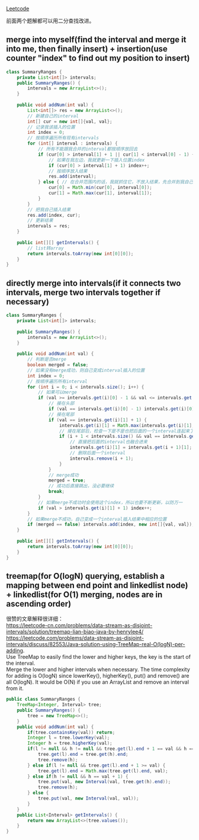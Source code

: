 [Leetcode](https://leetcode.com/problems/data-stream-as-disjoint-intervals/)

前面两个题解都可以用二分查找改进。
## merge into myself(find the interval and merge it into me, then finally insert) + insertion(use counter "index" to find out my position to insert)
```java
class SummaryRanges {
    private List<int[]> intervals;
    public SummaryRanges() {
        intervals = new ArrayList<>();
    }
    
    public void addNum(int val) {
        List<int[]> res = new ArrayList<>();
        // 新建自己的interval
        int[] cur = new int[]{val, val};
        // 记录我该插入的位置
        int index = 0;
        // 按顺序遍历所有现有intervals
        for (int[] interval : intervals) {
            // 所有不能跟我合并的interval都按顺序放回去
            if (cur[0] > interval[1] + 1 || cur[1] < interval[0] - 1) {
                // 如果在我左边，我就更新一下插入位置index
                if (cur[0] > interval[1] + 1) index++;
                // 按顺序放入结果
                res.add(interval);
            } else { // 在合并范围内的话，我就抓住它，不放入结果，先合并到我自己这。
                cur[0] = Math.min(cur[0], interval[0]);
                cur[1] = Math.max(cur[1], interval[1]);
            }
        }
        // 把我自己插入结果
        res.add(index, cur);
        // 更新结果
        intervals = res;
    }
    
    public int[][] getIntervals() {
        // list转array
        return intervals.toArray(new int[0][0]);
    }
}
```
## directly merge into intervals(if it connects two intervals, merge two intervals together if necessary)
```java
class SummaryRanges {
    private List<int[]> intervals;
    
    public SummaryRanges() {
        intervals = new ArrayList<>();
    }
    
    public void addNum(int val) {
        // 判断是否merge
        boolean merged = false;
        // 如果没有merge成功，则自己变成interval插入的位置
        int index = 0;
        // 按顺序遍历所有interval
        for (int i = 0; i < intervals.size(); i++) {
            // 如果可以merge
            if (val >= intervals.get(i)[0] - 1 && val <= intervals.get(i)[1] + 1) {
                // 接在头部
                if (val == intervals.get(i)[0] - 1) intervals.get(i)[0] = Math.min(intervals.get(i)[0], val);
                // 接在尾部
                if (val == intervals.get(i)[1] + 1) {
                    intervals.get(i)[1] = Math.max(intervals.get(i)[1], val);
                    // 接在尾部后，检查一下是不是也把后面的一个interval连起来了
                    if (i + 1 < intervals.size() && val == intervals.get(i + 1)[0] - 1) {
                        // 直接把后面的interval也融合进来
                        intervals.get(i)[1] = intervals.get(i + 1)[1];
                        // 删除后面一个interval
                        intervals.remove(i + 1);
                    }
                }
                // merge成功
                merged = true;
                // 成功后直接跳出，没必要继续
                break;
            }
            // 如果merge不成功时会使用这个index，所以也要不断更新，以防万一
            if (val > intervals.get(i)[1] + 1) index++;
        }
        // 如果merge不成功，自己变成一个interval插入结果中相应的位置
        if (merged == false) intervals.add(index, new int[]{val, val});
    }
    
    public int[][] getIntervals() {
        return intervals.toArray(new int[0][0]);
    }
}
```

## treemap(for O(logN) querying, establish a mapping between end point and linkedlist node) + linkedlist(for O(1) merging, nodes are in ascending order)
很赞的文章解释很详细：\
https://leetcode-cn.com/problems/data-stream-as-disjoint-intervals/solution/treemap-lian-biao-java-by-henrylee4/ \
https://leetcode.com/problems/data-stream-as-disjoint-intervals/discuss/82553/Java-solution-using-TreeMap-real-O(logN)-per-adding. \
Use TreeMap to easily find the lower and higher keys, the key is the start of the interval.\
Merge the lower and higher intervals when necessary. The time complexity for adding is O(logN) since lowerKey(), higherKey(), put() and remove() are all O(logN). It would be O(N) if you use an ArrayList and remove an interval from it.
```java
public class SummaryRanges {
    TreeMap<Integer, Interval> tree;
    public SummaryRanges() {
        tree = new TreeMap<>();
    }
    public void addNum(int val) {
        if(tree.containsKey(val)) return;
        Integer l = tree.lowerKey(val);
        Integer h = tree.higherKey(val);
        if(l != null && h != null && tree.get(l).end + 1 == val && h == val + 1) {
            tree.get(l).end = tree.get(h).end;
            tree.remove(h);
        } else if(l != null && tree.get(l).end + 1 >= val) {
            tree.get(l).end = Math.max(tree.get(l).end, val);
        } else if(h != null && h == val + 1) {
            tree.put(val, new Interval(val, tree.get(h).end));
            tree.remove(h);
        } else {
            tree.put(val, new Interval(val, val));
        }
    }
    public List<Interval> getIntervals() {
        return new ArrayList<>(tree.values());
    }
}
```

